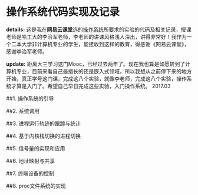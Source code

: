 # 操作系统代码实现及记录

**details:** 这是我在**网易云课堂**选的[操作系统](http://mooc.study.163.com/course/HIT-1000002004?tid=2001329005#/info)所要求的实验的代码及相关记录，授课老师是哈工大的李治军老师，李老师的讲课风格浅入深出，讲得非常好！我作为一个二本大学非计算机专业的学生，能接收到这样的教育，得感谢《网易云课堂》，感谢李治军老师。

**update:** 距离大三学习这门Mooc，已经过去两年了。现在我也算是如愿转到了计算机专业，目前来看自己最擅长的还是嵌入式领域，所以我想从之前停下来的地方开始，真正学号这门课，完成这八个实验，就像李老师，完成这八个实验，操作系统才算是入门了。希望自己早日完成这些实验，入门操作系统。   2017.03

##1. 操作系统的引导

##2. 系统调用

##3. 进程运行轨迹的跟踪与统计

##4. 基于内核栈切换的进程切换

##5. 信号量的实现和应用

##6. 地址映射与共享

##7. 终端设备的控制

##8. proc文件系统的实现
